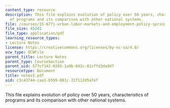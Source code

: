 ```yaml
---
content_type: resource
description: This file explains evolution of policy over 50 years, characteristics
  of programs and its comparison with other national systems.
file: /courses/15-677j-urban-labor-markets-and-employment-policy-spring-2005/c3c43744caa1b599881c31f112d5a7ef_notes5.pdf
file_size: 45241
file_type: application/pdf
learning_resource_types:
- Lecture Notes
license: https://creativecommons.org/licenses/by-nc-sa/4.0/
ocw_type: OCWFile
parent_title: Lecture Notes
parent_type: CourseSection
parent_uid: 577cf142-0265-1a9b-642c-01cffd3da947
resourcetype: Document
title: notes5.pdf
uid: c3c43744-caa1-b599-881c-31f112d5a7ef
---
```

This file explains evolution of policy over 50 years, characteristics of programs and its comparison with other national systems.